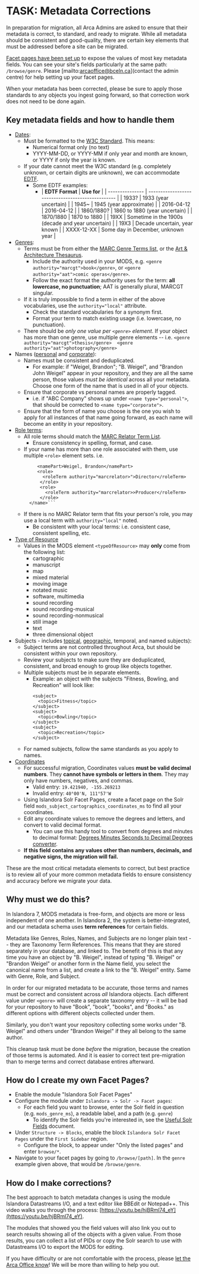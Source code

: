 # TASK: Metadata Corrections

In preparation for migration, all Arca Admins are asked to ensure that their metadata is correct, to standard, and ready to migrate. While all metadata should be consistent and good-quality, there are certain key elements that must be addressed before a site can be migrated.

[Facet pages have been set up](https://arcabc.ca/browse/genre) to expose the values of most key metadata fields. You can see your site's fields particularly at the same path: `/browse/genre`. Please [mailto:arcaoffice@bceln.ca](contact the admin centre) for help setting up your facet pages.

When your metadata has been corrected, please be sure to apply those standards to any objects you ingest going forward, so that correction work does not need to be done again.

## Key metadata fields and how to handle them

* [Dates](https://arcabc.ca/browse/date):
    * Must be formatted to the [W3C Standard](https://www.w3.org/TR/NOTE-datetime). This means:
        * Numerical format only (no text)
        * YYYY-MM-DD, or YYYY-MM if only year and month are known, or YYYY if only the year is known.
    * If your date cannot meet the W3C standard (e.g. completely unknown, or certain digits are unknown), we can accommodate [EDTF](https://www.loc.gov/standards/datetime/). 
        * Some EDTF examples:
            * | **EDTF Format** | **Use for**                                       |
            | --------------- | ------------------------------------------------- |
            | 1933?           | 1933 (year uncertain)                             |
            | 1945~           | 1945 (year approximate)                           |
            | 2016-04-12      | 2016-04-12                                        |
            | 1860/1880?      | 1860 to 1880 (year uncertain)                     |
            | 1870/1880       | 1870 to 1880                                      |
            | 19XX            | Sometime in the 1900s (decade and year uncertain) |
            | 19X3            | Decade uncertain, year known                      |
            | XXXX-12-XX      | Some day in December, unknown year                |
* [Genres](https://arcabc.ca/browse/genre):
    * Terms must be from either the [MARC Genre Terms list](https://www.loc.gov/standards/valuelist/marcgt.html), or the [Art & Architecture Thesaurus](https://www.getty.edu/research/tools/vocabularies/aat/).
        * Include the authority used in your MODS, e.g. `<genre authority="marcgt">book</genre>`, or `<genre authority="aat">comic operas</genre>`.
        * Follow the exact format the authority uses for the term: **all lowercase, no punctuation**; AAT is generally plural, MARCGT singular. 
    * If it is truly impossible to find a term in either of the above vocabularies, use the `authority="local"` attribute.
        * Check the standard vocabularies for a synonym first.
        * Format your term to match existing usage (i.e. lowercase, no punctuation).
    * There should be *only one value per `<genre>` element*. If your object has more than one genre, use multiple genre elements -- i.e. `<genre authority="marcgt">thesis</genre>  <genre authority="aat">photography</genre>`
* Names ([personal](https://arcabc.ca/browse/names_personal) and [corporate](https://arcabc.ca/browse/names_corporate)): 
    * Names must be consistent and deduplicated.
        * For example: if "Weigel, Brandon"; "B. Weigel", and "Brandon John Weigel" appear in your repository, and they are all the same person, those values *must be identical* across all your metadata. Choose one form of the name that is used in all of your objects.
    * Ensure that corporate vs personal names are properly tagged.
        * i.e. if "ABC Company" shows up under `<name type="personal">`, that should be corrected to `<name type="corporate">`.
    * Ensure that the form of name you choose is the one you wish to apply for all instances of that name going forward, as each name will become an entity in your repository.
*  [Role terms](https://arcabc.ca/browse/roles):
    * All role terms should match the [MARC Relator Term List](https://www.loc.gov/marc/relators/relaterm.html).
        * Ensure consistency in spelling, format, and case.
    * If your name has more than one role associated with them, use multiple `<role>` element sets. i.e.
        ```<name type="personal">
             <namePart>Weigel, Brandon</namePart>
             <role>
               <roleTerm authority="marcrelator>">Director</roleTerm>
              </role>
              <role>
                <roleTerm authority="marcrelator>>Producer</roleTerm>
              </role>
          </name>```  
    * If there is no MARC Relator term that fits your person's role, you may use a local term with `authority="local"` noted.
        * Be consistent with your local terms: i.e. consistent case, consistent spelling, etc.
*  [Type of Resource](https://arcabc.ca/browse/typeofresource)
    * Values in the MODS element `<typeOfResource>` may **only** come from the following list:
        * cartographic
        * manuscript
        * map
        * mixed material
        * moving image
        * notated music
        * software, multimedia
        * sound recording
        * sound recording-musical
        * sound recording-nonmusical
        * still image
        * text
        * three dimensional object
* Subjects - includes [topical](https://arcabc.ca/browse/subject), [geographic](https://arcabc.ca/browse/geographic), temporal, and named subjects):
    * Subject terms are not controlled throughout Arca, but should be consistent within your own repository.
    * Review your subjects to make sure they are deduplicated, consistent, and broad enough to group like objects together.
    * Multiple subjects must be in separate elements. 
        * Example: an object with the subjects "Fitness, Bowling, and Recreation" will look like:
          ```
          <subject>
            <topic>Fitness</topic>
          </subject>
          <subject>
            <topic>Bowling</topic>
          </subject>
          <subject>
            <topic>Recreation</topic>
          </subject>
          ```
    * For named subjects, follow the same standards as you apply to names.
* [Coordinates](https://arcabc.ca/browse/coordinates)
    * For successful migration, Coordinates values **must be valid decimal numbers**. They **cannot have symbols or letters in them**. They may only have numbers, negatives, and commas.
        * Valid entry: `19.421940, -155.269213`
        * Invalid entry: `40°00'N, 111°57'W`
    * Using Islandora Solr Facet Pages, create a facet page on the Solr field `mods_subject_cartographics_coordinates_ms` to find all your coordinates.
    * Edit any coordinate values to remove the degrees and letters, and convert to valid decimal format.
        * You can use this handy tool to convert from degrees and minutes to decimal format: [Degrees Minutes Seconds to Decimal Degrees converter](https://www.fcc.gov/media/radio/dms-decimal).
    * **If this field contains any values other than numbers, decimals, and negative signs, the migration will fail.**



These are the most critical metadata elements to correct, but best practice is to review all of your more common metadata fields to ensure consistency and accuracy before we migrate your data.

## Why must we do this?

In Islandora 7, MODS metadata is free-form, and objects are more or less independent of one another. In Islandora 2, the system is better-integrated, and our metadata schema uses **term references** for certain fields.

Metadata like Genres, Roles, Names, and Subjects are no longer plain text -- they are Taxonomy Term References. This means that they are stored separately in your database, and linked to. The benefit of this is that any time you have an object by "B. Weigel", instead of typing "B. Weigel" or "Brandon Weigel" or another form in the Name field, you select the canonical name from a list, and create a link to the "B. Weigel" entity. Same with Genre, Role, and Subject.

In order for our migrated metadata to be accurate, those terms and names must be correct and consistent across *all* Islandora objects. Each different value under `<genre>` will create a separate taxonomy entry -- it will be bad for your repository to have "Book", "book", "books", and "Books." as different options with different objects collected under them.

Similarly, you don't want your repository collecting some works under "B. Weigel" and others under "Brandon Weigel" if they all belong to the same author.

This cleanup task must be done *before* the migration, because the creation of those terms is automated. And it is easier to correct text pre-migration than to merge terms and correct database entires afterward.

## How do I create my own Facet Pages?

* Enable the module "Islandora Solr Facet Pages"
* Configure the module under `Islandora -> Solr -> Facet pages`:
    * For each field you want to browse, enter the Solr field in question (e.g. `mods_genre_ms`), a readable label, and a path (e.g. `genre`)
        *  To identify the Solr fields you're interested in, see the [Useful Solr Fields](https://docs.google.com/document/d/1SEU5nxGPJNXbQx3767Y4YoVzOSvoPtHHWO8Ux8rbllU/edit?usp=sharing) document.
* Under `Structure -> Blocks`, enable the block `Islandora Solr Facet Pages` under the `First Sidebar` region.
    * Configure the block, to appear under "Only the listed pages" and enter `browse/*`.
* Navigate to your facet pages by going to `/browse/[path]`. In the `genre` example given above, that would be `/browse/genre`.    

## How do I make corrections?

The best approach to batch metadata changes is using the module Islandora Datastreams I/O, and a text editor like BBEdit or Notepad++. This video walks you through the process: [https://youtu.be/hjBRml74_eY](https://youtu.be/hjBRml74_eY).

The modules that showed you the field values will also link you out to search results showing all of the objects with a given value. From those results, you can collect a list of PIDs or copy the Solr search to use with Datastreams I/O to export the MODS for editing.

If you have difficulty or are not comfortable with the process, please [let the Arca Office know](mailto:arcaoffice@bceln.ca)! We will be more than willing to help you out.
   